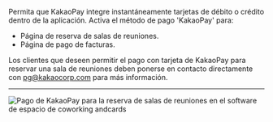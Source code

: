 Permita que KakaoPay integre instantáneamente tarjetas de débito o crédito dentro de la aplicación. Activa el método de pago 'KakaoPay' para:

- Página de reserva de salas de reuniones.
- Página de pago de facturas.

Los clientes que deseen permitir el pago con tarjeta de KakaoPay para reservar una sala de reuniones deben ponerse en contacto directamente con pg@kakaocorp.com para más información.

---

![Pago de KakaoPay para la reserva de salas de reuniones en el software de espacio de coworking andcards](https://d7ccq1i35b0cj.cloudfront.net/andcards-integrations-kakaopay-light-en-1920-1200.png)
